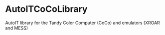 # AutoITCoCoLibrary
AutoIT library for the Tandy Color Computer (CoCo) and emulators (XROAR and MESS)
